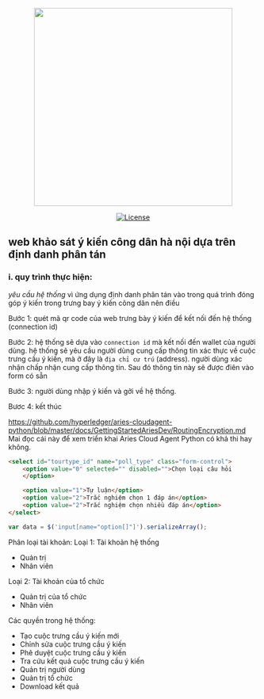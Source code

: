 <p align="center"><img src="https://res.cloudinary.com/dtfbvvkyp/image/upload/v1566331377/laravel-logolockup-cmyk-red.svg" width="400"></p>

<p align="center">
<a href="https://packagist.org/packages/laravel/framework"><img src="https://poser.pugx.org/laravel/framework/license.svg" alt="License"></a>
</p>

## web khảo sát ý kiến công dân hà nội dựa trên định danh phân tán

### i. quy trình thực hiện:
*yêu cầu hệ thống*
vì ứng dụng định danh phân tán vào trong quá trình đóng góp ý kiến trong trưng bay ý kiến công dân nên điều 

Bước 1: quét mã qr code của web trưng bày ý kiến để kết nối đến hệ thống (connection id)

Bước 2: hệ thống sẽ dựa vào `connection id` mà kết nối đến wallet của người dùng. hệ thống sẽ yêu cầu người dùng cung cấp thông tin xác thực về cuộc trưng cầu ý kiến, mà ở đây là `địa chỉ cư trú` (address). người dùng xác nhận chấp nhận cung cấp thông tin. Sau đó thông tin này sẽ được điên vào form có sẵn

Bước 3: người dùng nhập ý kiến và gởi về hệ thống.

Bươc 4: kết thúc

https://github.com/hyperledger/aries-cloudagent-python/blob/master/docs/GettingStartedAriesDev/RoutingEncryption.md
Mai đọc cái này để xem triển khai Aries Cloud Agent Python có khả thi hay không.

```html
<select id="tourtype_id" name="poll_type" class="form-control">
    <option value="0" selected="" disabled="">Chọn loại câu hỏi
    </option>

    <option value="1">Tự luận</option>
    <option value="2">Trắc nghiệm chọn 1 đáp án</option>
    <option value="2">Trắc nghiệm chọn nhiều đáp án</option>
</select>
```


```javascript
var data = $('input[name="option[]"]').serializeArray();
```

Phân loại tài khoản:
Loại 1: Tài khoản hệ 
thống
- Quản trị
- Nhân viên

Loại 2: Tài khoản của tổ 
chức
- Quản trị của tổ chức
- Nhân viên


Các quyền trong hệ thống:
- Tạo cuộc trưng cầu ý kiến mới
- Chỉnh sửa cuộc trưng cầu ý kiến
- Phê duyệt cuộc trưng cầu ý kiến
- Tra cứu kết quả cuộc trưng cầu ý kiến
- Quản trị người dùng
- Quản trị tổ chức
- Download kết quả

